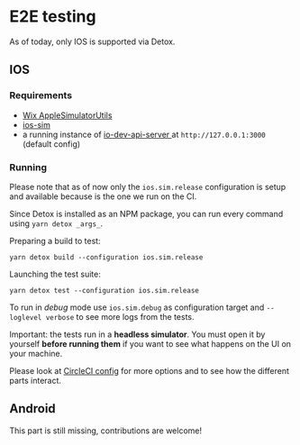 # E2E testing

As of today, only IOS is supported via Detox.

## IOS

### Requirements

* [Wix AppleSimulatorUtils](https://github.com/wix/AppleSimulatorUtils)
* [ios-sim](https://www.npmjs.com/package/ios-sim)
* a running instance of [io-dev-api-server
](https://github.com/pagopa/io-dev-api-server) at `http://127.0.0.1:3000` (default config)

### Running

Please note that as of now only the `ios.sim.release` configuration is setup and available
 because is the one we run on the CI.

Since Detox is installed as an NPM package, you can run every command using `yarn detox _args_`.

Preparing a build to test:

```
yarn detox build --configuration ios.sim.release
```

Launching the test suite:

```
yarn detox test --configuration ios.sim.release
```

To run in _debug_ mode use `ios.sim.debug` as configuration target and `--loglevel verbose` to see more
logs from the tests.

Important: the tests run in a **headless simulator**. You must open it by yourself **before running them** if 
you want to see what happens on the UI on your machine.

Please look at [CircleCI config](./circleci/config.yml) for more options and to see how the
 different parts interact.

## Android

This part is still missing, contributions are welcome!

